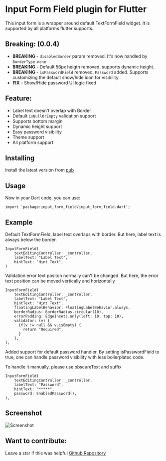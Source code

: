# Input Form Field plugin for Flutter

This input form is a wrapper around default TextFormField widget. It is supported by all platforms flutter supports.

## Breaking: (0.0.4)
* **BREAKING** - `disabledBorder` param removed. It's now handled by `BorderType.none`
* **BREAKING** - Default 56px heigth removed, supports dynamic height.
* **BREAKING** - `isPasswordField` removed. `Password` added. Supports customizing the default show/hide icon for visibility.
* **FIX** - Show/Hide password UI logic fixed

## Feature:
- Label text doesn't overlap with Border
- Default `isNullOrEmpty` validation support
- Supports bottom margin
- Dynamic height support
- Easy password visibility
- Theme support
- All platform support

## Installing
Install the latest version from [pub](https://pub.dev/packages/input_form_field/install)

## Usage
Now in your Dart code, you can use:
```
import 'package:input_form_field/input_form_field.dart';
```

## Example
Default TextFormField, label text overlaps with border. But here, label text is always below the
border. 
```
InputFormField(
    textEditingController: _controller,
    labelText: "Label Text",
    hintText: "Hint Text",   
)
```
Validation error text positon normally can't be changed. But here, the error text position can be 
moved vertically and horizontally
```
InputFormField(
    textEditingController: _controller,
    labelText: "Label Text",
    hintText: "Hint Text",
    floatingLabelBehavior: FloatingLabelBehavior.always,
    borderRadius: BorderRadius.circular(10),
    errorPadding: EdgeInsets.only(left: 10, top: 10),
    validator: (v) {
      if(v != null && v.isEmpty) {
        return "Required";
      }
    },
),
```

Added support for default password handler. By setting isPasswordField to true, one can handle password visibility with less boilerplatec code. 

To handle it manually, please use obscureText and suffix
```
InputFormField(
    textEditingController: _controller,
    labelText: "Password",
    hintText: "*****",
    password: EnabledPassword(),
),
```

## Screenshot
![Screenshot](https://github.com/dinurymomshad/input_form_field/assets/demo.png)

## Want to contribute:
Leave a star if this was helpful [Github Repository](https://github.com/dinurymomshad/input_form_field)